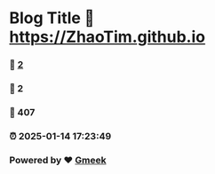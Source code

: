 # Blog Title :link: https://ZhaoTim.github.io 
### :page_facing_up: [2](https://ZhaoTim.github.io/tag.html) 
### :speech_balloon: 2 
### :hibiscus: 407 
### :alarm_clock: 2025-01-14 17:23:49 
### Powered by :heart: [Gmeek](https://github.com/Meekdai/Gmeek)
